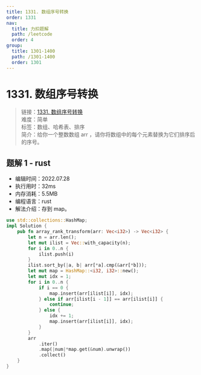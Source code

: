```yaml
---
title: 1331. 数组序号转换
order: 1331
nav:
  title: 力扣题解
  path: /leetcode
  order: 4
group:
  title: 1301-1400
  path: /1301-1400
  order: 1301
---
```


# 1331. 数组序号转换

> 链接：[1331. 数组序号转换](https://leetcode.cn/problems/rank-transform-of-an-array/)  
> 难度：简单  
> 标签：数组、哈希表、排序  
> 简介：给你一个整数数组 arr ，请你将数组中的每个元素替换为它们排序后的序号。

## 题解 1 - rust

- 编辑时间：2022.07.28
- 执行用时：32ms
- 内存消耗：5.5MB
- 编程语言：rust
- 解法介绍：存到 map。

```rust
use std::collections::HashMap;
impl Solution {
    pub fn array_rank_transform(arr: Vec<i32>) -> Vec<i32> {
        let n = arr.len();
        let mut ilist = Vec::with_capacity(n);
        for i in 0..n {
            ilist.push(i)
        }
        ilist.sort_by(|a, b| arr[*a].cmp(&arr[*b]));
        let mut map = HashMap::<i32, i32>::new();
        let mut idx = 1;
        for i in 0..n {
            if i == 0 {
                map.insert(arr[ilist[i]], idx);
            } else if arr[ilist[i - 1]] == arr[ilist[i]] {
                continue;
            } else {
                idx += 1;
                map.insert(arr[ilist[i]], idx);
            }
        }
        arr
            .iter()
            .map(|num|*map.get(&num).unwrap())
            .collect()
    }
}
```
